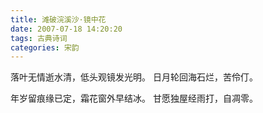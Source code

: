 ```yaml
---
title: 滩破浣溪沙·镜中花
date: 2007-07-18 14:20:20
tags: 古典诗词
categories: 宋韵
---
```

落叶无情逝水清，低头观镜发光明。
日月轮回海石烂，苦伶仃。

年岁留痕缘已定，霜花窗外早结冰。
甘愿独屋经雨打，自凋零。